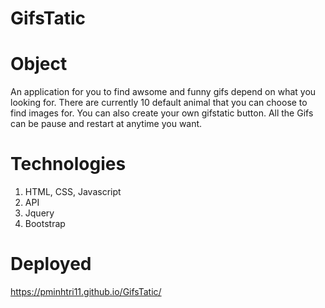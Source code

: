 # GifsTatic
# Object
  An application for you to find awsome and funny gifs depend on what you looking for. There are currently 10 default animal that you can choose to find images for. You can also create your own gifstatic button. All the Gifs can be pause and restart at anytime you want.
# Technologies
  1.  HTML, CSS, Javascript
  2.  API
  3.  Jquery
  4.  Bootstrap
# Deployed
https://pminhtri11.github.io/GifsTatic/
